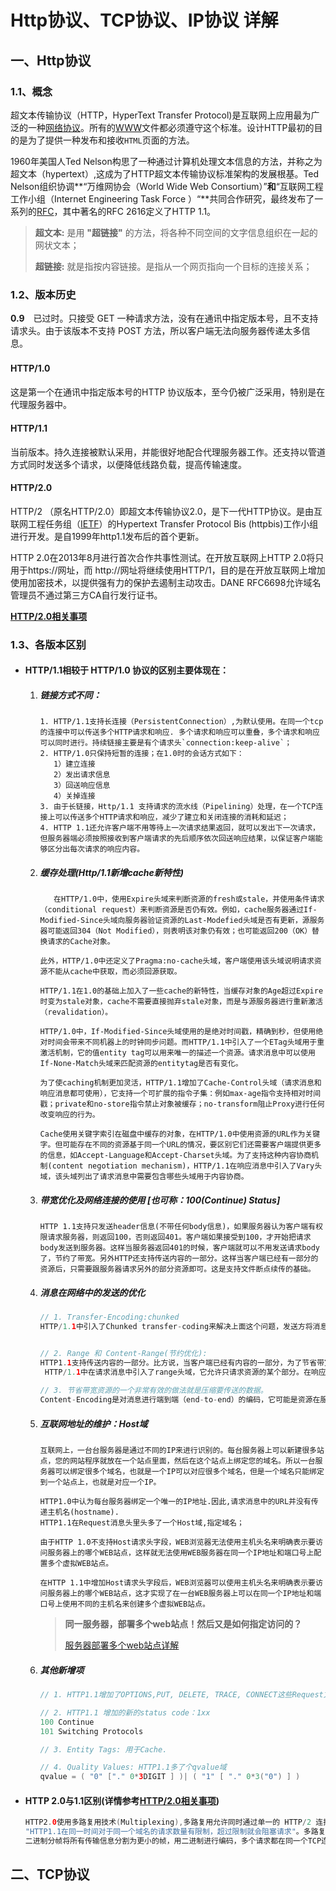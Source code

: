 # Http协议、TCP协议、IP协议 详解

## 一、Http协议

### 1.1、概念

超文本传输协议（HTTP，HyperText Transfer Protocol)是互联网上应用最为广泛的一种[网络协议](https://baike.baidu.com/item/%E7%BD%91%E7%BB%9C%E5%8D%8F%E8%AE%AE/328636)。所有的[WWW](https://baike.baidu.com/item/WWW)文件都必须遵守这个标准。设计HTTP最初的目的是为了提供一种发布和接收`HTML`页面的方法。

1960年美国人Ted Nelson构思了一种通过计算机处理文本信息的方法，并称之为超文本（hypertext）,这成为了HTTP超文本传输协议标准架构的发展根基。Ted Nelson组织协调**“万维网协会（World Wide Web Consortium）”**和**“互联网工程工作小组（Internet Engineering Task Force ）“**共同合作研究，最终发布了一系列的[RFC](https://baike.baidu.com/item/RFC)，其中著名的RFC 2616定义了HTTP 1.1。

> **超文本:** 是用 **"超链接"** 的方法，将各种不同空间的文字信息组织在一起的网状文本；
>
> **超链接:** 就是指按内容链接。是指从一个网页指向一个目标的连接关系；

### 1.2、版本历史

**0.9**　已过时。只接受 GET 一种请求方法，没有在通讯中指定版本号，且不支持请求头。由于该版本不支持 POST 方法，所以客户端无法向服务器传递太多信息。

#### HTTP/1.0　

这是第一个在通讯中指定版本号的HTTP 协议版本，至今仍被广泛采用，特别是在代理服务器中。

#### HTTP/1.1

当前版本。持久连接被默认采用，并能很好地配合代理服务器工作。还支持以管道方式同时发送多个请求，以便降低线路负载，提高传输速度。

#### HTTP/2.0

HTTP/2 （原名HTTP/2.0）即超文本传输协议2.0，是下一代HTTP协议。是由互联网工程任务组（[IETF](https://baike.baidu.com/item/IETF)）的Hypertext Transfer Protocol Bis (httpbis)工作小组进行开发。是自1999年http1.1发布后的首个更新。

HTTP 2.0在2013年8月进行首次合作共事性测试。在开放互联网上HTTP 2.0将只用于https://网址，而 http://网址将继续使用HTTP/1，目的是在开放互联网上增加使用加密技术，以提供强有力的保护去遏制主动攻击。DANE RFC6698允许域名管理员不通过第三方CA自行发行证书。

**[HTTP/2.0相关事项](md/HTTP2.0相关事项.md)**

### 1.3、各版本区别

- #### HTTP/1.1相较于 HTTP/1.0 协议的区别主要体现在：

  1. ##### 链接方式不同：

     ```
     1. HTTP/1.1支持长连接（PersistentConnection）,为默认使用。在同一个tcp的连接中可以传送多个HTTP请求和响应. 多个请求和响应可以重叠，多个请求和响应可以同时进行。持续链接主要是有个请求头`connection:keep-alive`；
     2. HTTP/1.0只保持短暂的连接；在1.0时的会话方式如下：
      	1）建立连接
      	2）发出请求信息
      	3）回送响应信息
      	4）关掉连接
     3. 由于长链接，Http/1.1 支持请求的流水线（Pipelining）处理，在一个TCP连接上可以传送多个HTTP请求和响应，减少了建立和关闭连接的消耗和延迟；
     4. HTTP 1.1还允许客户端不用等待上一次请求结果返回，就可以发出下一次请求，但服务器端必须按照接收到客户端请求的先后顺序依次回送响应结果，以保证客户端能够区分出每次请求的响应内容。
     ```

  2. #####  缓存处理(Http/1.1新增cache新特性)

     ```
     	在HTTP/1.0中，使用Expire头域来判断资源的fresh或stale，并使用条件请求（conditional request）来判断资源是否仍有效。例如，cache服务器通过If-Modified-Since头域向服务器验证资源的Last-Modefied头域是否有更新，源服务器可能返回304（Not Modified），则表明该对象仍有效；也可能返回200（OK）替换请求的Cache对象。
     
     此外，HTTP/1.0中还定义了Pragma:no-cache头域，客户端使用该头域说明请求资源不能从cache中获取，而必须回源获取。
     
     HTTP/1.1在1.0的基础上加入了一些cache的新特性，当缓存对象的Age超过Expire时变为stale对象，cache不需要直接抛弃stale对象，而是与源服务器进行重新激活（revalidation）。
     
     HTTP/1.0中，If-Modified-Since头域使用的是绝对时间戳，精确到秒，但使用绝对时间会带来不同机器上的时钟同步问题。而HTTP/1.1中引入了一个ETag头域用于重激活机制，它的值entity tag可以用来唯一的描述一个资源。请求消息中可以使用If-None-Match头域来匹配资源的entitytag是否有变化。
     
     为了使caching机制更加灵活，HTTP/1.1增加了Cache-Control头域（请求消息和响应消息都可使用），它支持一个可扩展的指令子集：例如max-age指令支持相对时间戳；private和no-store指令禁止对象被缓存；no-transform阻止Proxy进行任何改变响应的行为。
     
     Cache使用关键字索引在磁盘中缓存的对象，在HTTP/1.0中使用资源的URL作为关键字。但可能存在不同的资源基于同一个URL的情况，要区别它们还需要客户端提供更多的信息，如Accept-Language和Accept-Charset头域。为了支持这种内容协商机制(content negotiation mechanism)，HTTP/1.1在响应消息中引入了Vary头域，该头域列出了请求消息中需要包含哪些头域用于内容协商。
     ```

  3. ##### 带宽优化及网络连接的使用 [也可称：100(Continue) Status]

     ```
     HTTP 1.1支持只发送header信息(不带任何body信息)，如果服务器认为客户端有权限请求服务器，则返回100，否则返回401。客户端如果接受到100，才开始把请求body发送到服务器。这样当服务器返回401的时候，客户端就可以不用发送请求body了，节约了带宽。另外HTTP还支持传送内容的一部分。这样当客户端已经有一部分的资源后，只需要跟服务器请求另外的部分资源即可。这是支持文件断点续传的基础。
     
     ```

  4. ##### 消息在网络中的发送的优化

     ```java
     // 1. Transfer-Encoding:chunked
     HTTP/1.1中引入了Chunked transfer-coding来解决上面这个问题，发送方将消息分割成若干个任意大小的数据块，每个数据块在发送时都会附上块的长度，最后用一个零长度的块作为消息结束的标志。这种方法允许发送方只缓冲消息的一个片段，避免缓冲整个消息带来的过载。
     
     
     // 2. Range 和 Content-Range(节约优化):
     HTTP1.1支持传送内容的一部分。比方说，当客户端已经有内容的一部分，为了节省带宽，可以只向服务器请求一部分。
      HTTP/1.1中在请求消息中引入了range头域，它允许只请求资源的某个部分。在响应消息中Content-Range头域声明了返回的这部分对象的偏移值和长度。如果服务器相应地返回了对象所请求范围的内容，则响应码为206（Partial Content），它可以防止Cache将响应误以为是完整的一个对象。
      
     // 3. 节省带宽资源的一个非常有效的做法就是压缩要传送的数据。
     Content-Encoding是对消息进行端到端（end-to-end）的编码，它可能是资源在服务器上保存的固有格式（如jpeg图片格式）；在请求消息中加入Accept-Encoding头域，它可以告诉服务器客户端能够解码的编码方式。
     ```

  5. ##### 互联网地址的维护：Host域

     ```
     互联网上，一台台服务器是通过不同的IP来进行识别的。每台服务器上可以新建很多站点，您的网站程序就放在一个站点里面，然后在这个站点上绑定您的域名。所以一台服务器可以绑定很多个域名，也就是一个IP可以对应很多个域名，但是一个域名只能绑定到一个站点上，也就是对应一个IP。
     
     HTTP1.0中认为每台服务器绑定一个唯一的IP地址.因此,请求消息中的URL并没有传递主机名(hostname).
     HTTP1.1在Request消息头里头多了一个Host域,指定域名；
     
     由于HTTP 1.0不支持Host请求头字段，WEB浏览器无法使用主机头名来明确表示要访问服务器上的哪个WEB站点，这样就无法使用WEB服务器在同一个IP地址和端口号上配置多个虚拟WEB站点。
     
     在HTTP 1.1中增加Host请求头字段后，WEB浏览器可以使用主机头名来明确表示要访问服务器上的哪个WEB站点，这才实现了在一台WEB服务器上可以在同一个IP地址和端口号上使用不同的主机名来创建多个虚拟WEB站点。
     ```

     > **同一服务器，部署多个web站点！然后又是如何指定访问的？**
     >
     > [服务器部署多个web站点详解](md/服务器部署多个web站点详解.md)

  6. ##### 其他新增项

     ```java
     // 1. HTTP1.1增加了OPTIONS,PUT, DELETE, TRACE, CONNECT这些Request方法.
     
     // 2. HTTP1.1 增加的新的status code：1xx 
     100 Continue
     101 Switching Protocols
     
     // 3. Entity Tags: 用于Cache.
     
     // 4. Quality Values: HTTP1.1多了个qvalue域
     qvalue = ( "0" ["." 0*3DIGIT ] )| ( "1" [ "." 0*3("0") ] )
     ```

- #### HTTP 2.0与1.1区别(详情参考[HTTP/2.0相关事项](md/HTTP2.0相关事项.md))

  ```java
  HTTP2.0使用多路复用技术(Multiplexing),多路复用允许同时通过单一的 HTTP/2 连接发起多重的请求-响应消息。
  "HTTP1.1在同一时间对于同一个域名的请求数量有限制，超过限制就会阻塞请求"。多路复用底层采用"增加二进制分帧层"的方法，使得不改变原来的语义、首部字段的情况下提高传输性能，降低延迟。
  二进制分帧将所有传输信息分割为更小的帧，用二进制进行编码，多个请求都在同一个TCP连接上完成，可以承载任意数量的双向数据流。HTTP/2更有效的使用TCP连接，得到性能上的提升。
  ```



## 二、TCP协议



























